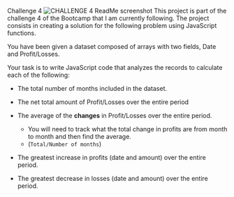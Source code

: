 Challenge 4
![CHALLENGE 4 ReadMe screenshot](https://user-images.githubusercontent.com/116593146/208454988-a6cf5130-186d-46eb-b2a5-cb463e5f6411.png)
This project is part of the challenge 4 of the Bootcamp that I am currently following.
The project consists in creating a solution for the following problem using JavaScript functions.

You have been given a dataset composed of arrays with two fields, Date and Profit/Losses.

Your task is to write JavaScript code that analyzes the records to calculate each of the following:

* The total number of months included in the dataset.

* The net total amount of Profit/Losses over the entire period
* The average of the **changes** in Profit/Losses over the entire period.
  * You will need to track what the total change in profits are from month to month and then find the average.
  * (`Total/Number of months`)

* The greatest increase in profits (date and amount) over the entire period.

* The greatest decrease in losses (date and amount) over the entire period.
